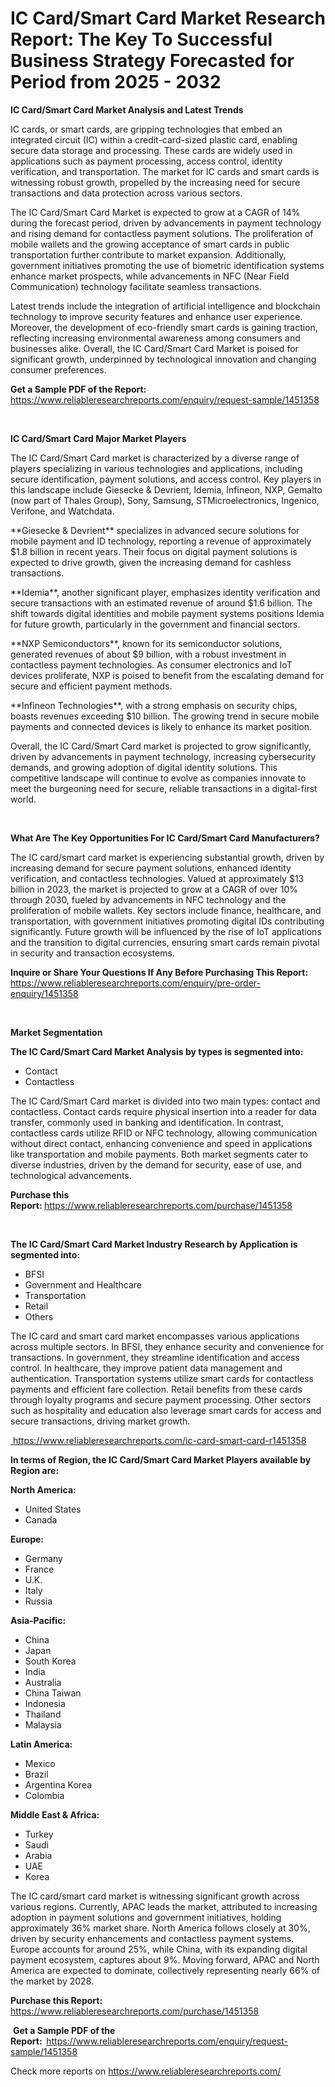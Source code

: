 <p><h1>IC Card/Smart Card Market Research Report: The Key To Successful Business Strategy Forecasted for Period from 2025 - 2032</h1></p><p><strong>IC Card/Smart Card Market Analysis and Latest Trends</strong></p>
<p><p>IC cards, or smart cards, are gripping technologies that embed an integrated circuit (IC) within a credit-card-sized plastic card, enabling secure data storage and processing. These cards are widely used in applications such as payment processing, access control, identity verification, and transportation. The market for IC cards and smart cards is witnessing robust growth, propelled by the increasing need for secure transactions and data protection across various sectors.</p><p>The IC Card/Smart Card Market is expected to grow at a CAGR of 14% during the forecast period, driven by advancements in payment technology and rising demand for contactless payment solutions. The proliferation of mobile wallets and the growing acceptance of smart cards in public transportation further contribute to market expansion. Additionally, government initiatives promoting the use of biometric identification systems enhance market prospects, while advancements in NFC (Near Field Communication) technology facilitate seamless transactions. </p><p>Latest trends include the integration of artificial intelligence and blockchain technology to improve security features and enhance user experience. Moreover, the development of eco-friendly smart cards is gaining traction, reflecting increasing environmental awareness among consumers and businesses alike. Overall, the IC Card/Smart Card Market is poised for significant growth, underpinned by technological innovation and changing consumer preferences.</p></p>
<p><strong>Get a Sample PDF of the Report:&nbsp;</strong> <a href="https://www.reliableresearchreports.com/enquiry/request-sample/1451358?utm_campaign=2295&utm_medium=2&utm_source=Github&utm_content=ia&utm_term=06042025&utm_id=ic-cardsmart-card">https://www.reliableresearchreports.com/enquiry/request-sample/1451358</a></p>
<p>&nbsp;</p>
<p><strong>IC Card/Smart Card Major Market Players</strong></p>
<p><p>The IC Card/Smart Card market is characterized by a diverse range of players specializing in various technologies and applications, including secure identification, payment solutions, and access control. Key players in this landscape include Giesecke & Devrient, Idemia, Infineon, NXP, Gemalto (now part of Thales Group), Sony, Samsung, STMicroelectronics, Ingenico, Verifone, and Watchdata.</p><p>**Giesecke & Devrient** specializes in advanced secure solutions for mobile payment and ID technology, reporting a revenue of approximately $1.8 billion in recent years. Their focus on digital payment solutions is expected to drive growth, given the increasing demand for cashless transactions.</p><p>**Idemia**, another significant player, emphasizes identity verification and secure transactions with an estimated revenue of around $1.6 billion. The shift towards digital identities and mobile payment systems positions Idemia for future growth, particularly in the government and financial sectors.</p><p>**NXP Semiconductors**, known for its semiconductor solutions, generated revenues of about $9 billion, with a robust investment in contactless payment technologies. As consumer electronics and IoT devices proliferate, NXP is poised to benefit from the escalating demand for secure and efficient payment methods.</p><p>**Infineon Technologies**, with a strong emphasis on security chips, boasts revenues exceeding $10 billion. The growing trend in secure mobile payments and connected devices is likely to enhance its market position.</p><p>Overall, the IC Card/Smart Card market is projected to grow significantly, driven by advancements in payment technology, increasing cybersecurity demands, and growing adoption of digital identity solutions. This competitive landscape will continue to evolve as companies innovate to meet the burgeoning need for secure, reliable transactions in a digital-first world.</p></p>
<p>&nbsp;</p>
<p><strong>What Are The Key Opportunities For IC Card/Smart Card Manufacturers?</strong></p>
<p><p>The IC card/smart card market is experiencing substantial growth, driven by increasing demand for secure payment solutions, enhanced identity verification, and contactless technologies. Valued at approximately $13 billion in 2023, the market is projected to grow at a CAGR of over 10% through 2030, fueled by advancements in NFC technology and the proliferation of mobile wallets. Key sectors include finance, healthcare, and transportation, with government initiatives promoting digital IDs contributing significantly. Future growth will be influenced by the rise of IoT applications and the transition to digital currencies, ensuring smart cards remain pivotal in security and transaction ecosystems.</p></p>
<p><strong>Inquire or Share Your Questions If Any Before Purchasing This Report:</strong> <a href="https://www.reliableresearchreports.com/enquiry/pre-order-enquiry/1451358?utm_campaign=2295&utm_medium=2&utm_source=Github&utm_content=ia&utm_term=06042025&utm_id=ic-cardsmart-card">https://www.reliableresearchreports.com/enquiry/pre-order-enquiry/1451358</a></p>
<p>&nbsp;</p>
<p><strong>Market Segmentation</strong></p>
<p><strong>The IC Card/Smart Card Market Analysis by types is segmented into:</strong></p>
<p><ul><li>Contact</li><li>Contactless</li></ul></p>
<p><p>The IC Card/Smart Card market is divided into two main types: contact and contactless. Contact cards require physical insertion into a reader for data transfer, commonly used in banking and identification. In contrast, contactless cards utilize RFID or NFC technology, allowing communication without direct contact, enhancing convenience and speed in applications like transportation and mobile payments. Both market segments cater to diverse industries, driven by the demand for security, ease of use, and technological advancements.</p></p>
<p><strong>Purchase this Report:&nbsp;</strong><a href="https://www.reliableresearchreports.com/purchase/1451358?utm_campaign=2295&utm_medium=2&utm_source=Github&utm_content=ia&utm_term=06042025&utm_id=ic-cardsmart-card">https://www.reliableresearchreports.com/purchase/1451358</a></p>
<p>&nbsp;</p>
<p><strong>The IC Card/Smart Card Market Industry Research by Application is segmented into:</strong></p>
<p><ul><li>BFSI</li><li>Government and Healthcare</li><li>Transportation</li><li>Retail</li><li>Others</li></ul></p>
<p><p>The IC card and smart card market encompasses various applications across multiple sectors. In BFSI, they enhance security and convenience for transactions. In government, they streamline identification and access control. In healthcare, they improve patient data management and authentication. Transportation systems utilize smart cards for contactless payments and efficient fare collection. Retail benefits from these cards through loyalty programs and secure payment processing. Other sectors such as hospitality and education also leverage smart cards for access and secure transactions, driving market growth.</p></p>
<p><a href="https://www.reliableresearchreports.com/ic-card-smart-card-r1451358?utm_campaign=2295&utm_medium=2&utm_source=Github&utm_content=ia&utm_term=06042025&utm_id=ic-cardsmart-card">&nbsp;https://www.reliableresearchreports.com/ic-card-smart-card-r1451358</a></p>
<p><strong>In terms of Region, the IC Card/Smart Card Market Players available by Region are:</strong></p>
<p>
    <p> <strong> North America: </strong>
        <ul>
            <li>United States</li>
            <li>Canada</li>
        </ul>
        </p> 
    <p> <strong> Europe: </strong>
        <ul>
            <li>Germany</li>
            <li>France</li>
            <li>U.K.</li>
            <li>Italy</li>
            <li>Russia</li>
        </ul>
        </p> 
    <p> <strong> Asia-Pacific: </strong>
        <ul>
            <li>China</li>
            <li>Japan</li>
            <li>South Korea</li>
            <li>India</li>
            <li>Australia</li>
            <li>China Taiwan</li>
            <li>Indonesia</li>
            <li>Thailand</li>
            <li>Malaysia</li>
        </ul>
        </p> 
    <p> <strong> Latin America: </strong>
        <ul>
            <li>Mexico</li>
            <li>Brazil</li>
            <li>Argentina Korea</li>
            <li>Colombia</li>
        </ul>
        </p> 
    <p> <strong> Middle East & Africa: </strong>
        <ul>
            <li>Turkey</li>
            <li>Saudi</li>
            <li>Arabia</li>
            <li>UAE</li>
            <li>Korea</li>
        </ul>
    </p>
    </p>
<p><p>The IC card/smart card market is witnessing significant growth across various regions. Currently, APAC leads the market, attributed to increasing adoption in payment solutions and government initiatives, holding approximately 36% market share. North America follows closely at 30%, driven by security enhancements and contactless payment systems. Europe accounts for around 25%, while China, with its expanding digital payment ecosystem, captures about 9%. Moving forward, APAC and North America are expected to dominate, collectively representing nearly 66% of the market by 2028.</p></p>
<p><strong>Purchase this Report: </strong><a href="https://www.reliableresearchreports.com/purchase/1451358?utm_campaign=2295&utm_medium=2&utm_source=Github&utm_content=ia&utm_term=06042025&utm_id=ic-cardsmart-card">https://www.reliableresearchreports.com/purchase/1451358</a></p>
<p>&nbsp;<strong>Get a Sample PDF of the Report:&nbsp;&nbsp;</strong><a href="https://www.reliableresearchreports.com/enquiry/request-sample/1451358?utm_campaign=2295&utm_medium=2&utm_source=Github&utm_content=ia&utm_term=06042025&utm_id=ic-cardsmart-card">https://www.reliableresearchreports.com/enquiry/request-sample/1451358</a></p>
<p><strong></strong></p>
<p>Check more reports on <a href="https://www.reliableresearchreports.com/?utm_campaign=2295&utm_medium=2&utm_source=Github&utm_content=ia&utm_term=06042025&utm_id=ic-cardsmart-card">https://www.reliableresearchreports.com/</a></p>